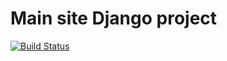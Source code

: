 # Main site Django project
[![Build Status](https://travis-ci.org/alphageek-xyz/site.svg?branch=master)](https://travis-ci.org/alphageek-xyz/site)
